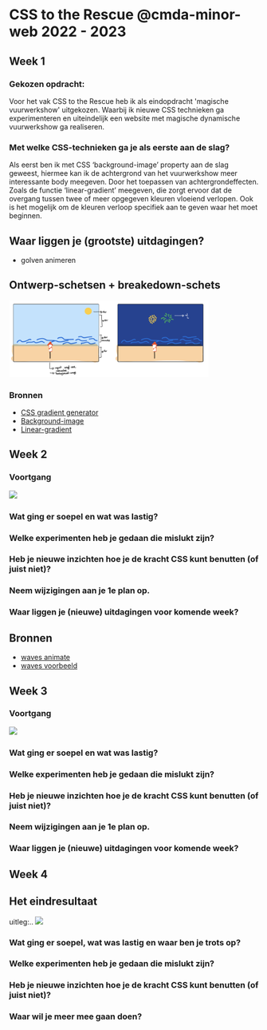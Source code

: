 # CSS to the Rescue @cmda-minor-web 2022 - 2023

## Week 1

### Gekozen opdracht:

Voor het vak CSS to the Rescue heb ik als eindopdracht 'magische vuurwerkshow' uitgekozen. Waarbij ik nieuwe CSS technieken ga experimenteren en uiteindelijk een website met magische dynamische vuurwerkshow ga realiseren.

### Met welke CSS-technieken ga je als eerste aan de slag?

Als eerst ben ik met CSS ‘background-image’ property aan de slag geweest, hiermee kan ik de achtergrond van het vuurwerkshow meer interessante body meegeven. Door het toepassen van achtergrondeffecten. Zoals de functie ‘linear-gradient’ meegeven, die zorgt ervoor dat de overgang tussen twee of meer opgegeven kleuren vloeiend verlopen. Ook is het mogelijk om de kleuren verloop specifiek aan te geven waar het moet beginnen.

## Waar liggen je (grootste) uitdagingen?

- golven animeren

## Ontwerp-schetsen + breakedown-schets

<img src="https://github.com/Hoa0/css-to-the-rescue-2223/blob/main/firework/imgWiki/schets-week1-css.png" width="400">

### Bronnen

- [CSS gradient generator](https://mycolor.space/gradient)
- [Background-image](https://developer.mozilla.org/en-US/docs/Web/CSS/background-image)
- [Linear-gradient](https://developer.mozilla.org/en-US/docs/Web/CSS/gradient/linear-gradient)

## Week 2

### Voortgang

<img src="#" width="200">

### Wat ging er soepel en wat was lastig?

### Welke experimenten heb je gedaan die mislukt zijn?

### Heb je nieuwe inzichten hoe je de kracht CSS kunt benutten (of juist niet)?

### Neem wijzigingen aan je 1e plan op.

### Waar liggen je (nieuwe) uitdagingen voor komende week?

## Bronnen

- [waves animate](https://dev.to/patilganesh1010/a-complete-guide-to-waves-bmb)
- [waves voorbeeld](https://codepen.io/Prachl/pen/XLveVd)

## Week 3

### Voortgang

<img src="#" width="200">

### Wat ging er soepel en wat was lastig?

### Welke experimenten heb je gedaan die mislukt zijn?

### Heb je nieuwe inzichten hoe je de kracht CSS kunt benutten (of juist niet)?

### Neem wijzigingen aan je 1e plan op.

### Waar liggen je (nieuwe) uitdagingen voor komende week?

## Week 4

## Het eindresultaat

uitleg:..
<img src="#" width="200">

### Wat ging er soepel, wat was lastig en waar ben je trots op?

### Welke experimenten heb je gedaan die mislukt zijn?

### Heb je nieuwe inzichten hoe je de kracht CSS kunt benutten (of juist niet)?

### Waar wil je meer mee gaan doen?
